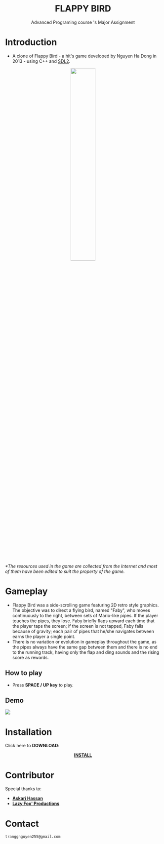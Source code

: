 <h1 align="center">
      FLAPPY BIRD 

</h1>
<p align= "center">
  Advanced Programing course 's Major Assignment
 </p>
 
# Introduction
* A clone of Flappy Bird -  a hit's game developed by Nguyen Ha Dong in 2013 - using C++ and [SDL2](https://www.libsdl.org/download-2.0.php).

<p align="center"><a href="https://github.com/20021515/FlappyChim-2.0"><img width="40%" src="https://github.com/changchan255/Game/assets/124891537/02ef4bf9-22b0-4d0b-b25c-4cac2cee1165"></a></p>
<br>
</p>

_*The resources used in the game are collected from the Internet and most of them have been edited to suit the property of the game._

# Gameplay
* Flappy Bird was a side-scrolling game featuring 2D retro style graphics. The objective was to direct a flying bird, named "Faby", who moves continuously to the right, between sets of Mario-like pipes. If the player touches the pipes, they lose. Faby briefly flaps upward each time that the player taps the screen; if the screen is not tapped, Faby falls because of gravity; each pair of pipes that he/she navigates between earns the player a single point.
* There is no variation or evolution in gameplay throughout the game, as the pipes always have the same gap between them and there is no end to the running track, having only the flap and ding sounds and the rising score as rewards.

 ## How to play
 * Press <b>SPACE / UP key</b> to play.
 
 ## Demo
 
 
 ![](https://media.giphy.com/media/v1.Y2lkPTc5MGI3NjExYzc2NWI2NzM3MDc5MmIzZDhmZjA2ZTM2MGUzMDE5YmYxMGE1ZWY3ZSZlcD12MV9pbnRlcm5hbF9naWZzX2dpZklkJmN0PWc/yax4pPzeEZ676MUdpU/giphy.gif)
#  Installation
Click here to <b>DOWNLOAD</b>:
<p align="center">
   <a href="https://github.com/changchan255/Game/releases/tag/Latest">
     <b>INSTALL</b>
  </a>
    </p>
        

 

 #  Contributor
Special thanks to:
- [**Askari Hassan**](https://www.youtube.com/channel/UC2Ab_b49frkmgFJajOvtkpw/featured)
- [**Lazy Foo' Productions**](https://lazyfoo.net/tutorials/SDL)

# Contact

```
tranggnguyen255@gmail.com
```
